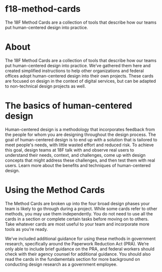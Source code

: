 # f18-method-cards
The 18F Method Cards are a collection of tools that describe how our teams put human-centered design into practice. 

# About
The 18F Method Cards are a collection of tools that describe how our teams put human-centered design into practice. We’ve gathered them here and created simplified instructions to help other organizations and federal offices adopt human-centered design into their own projects. These cards are focused on design in the context of digital services, but can be adapted to non-technical design projects as well.

# The basics of human-centered design
Human-centered design is a methodology that incorporates feedback from the people for whom you are designing throughout the design process. The goal of human-centered design is to end up with a solution that is tailored to meet people's needs, with little wasted effort and reduced risk. To achieve this goal, design teams at 18F talk with and observe real users to understand their needs, context, and challenges, come up with design concepts that might address these challenges, and then test them with real users. Learn more about the benefits and techniques of human-centered design.

# Using the Method Cards
The Method Cards are broken up into the four broad design phases your team is likely to go through during a project. While some cards refer to other methods, you may use them independently. You do not need to use all the cards in a section or complete certain tasks before moving on to others. Take whatever cards are most useful to your team and incorporate more tools as you’re ready.

We’ve included additional guidance for using these methods in government research, specifically around the Paperwork Reduction Act (PRA). We’re only able to include brief guidance on the PRA, and federal workers should check with their agency counsel for additional guidance. You should also read the cards in the fundamentals section for more background on conducting design research as a government employee.
